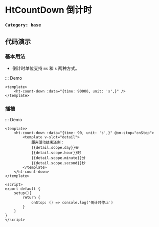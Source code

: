 # HtCountDown 倒计时

### `Category: base`

## 代码演示

### 基本用法

- 倒计时单位支持 `ms` 和 `s` 两种方式。

::: Demo
```vue demo
<template>
    <ht-count-down :data="{time: 90000, unit: 's',}" />
</template>
```

### 插槽

::: Demo
```vue demo
<template>
    <ht-count-down :data="{time: 90, unit: 's',}" @on-stop="onStop">
        <template v-slot="detail">
            距离活动结束还剩：
            {{detail.scope.day}}天
            {{detail.scope.hour}}时
            {{detail.scope.minute}}分
            {{detail.scope.second}}秒
        </template>
    </ht-count-down>
</template>

<script>
export default {
    setup(){
        return {
            onStop: () => console.log('倒计时停止')
        }
    }
}
</script>
```